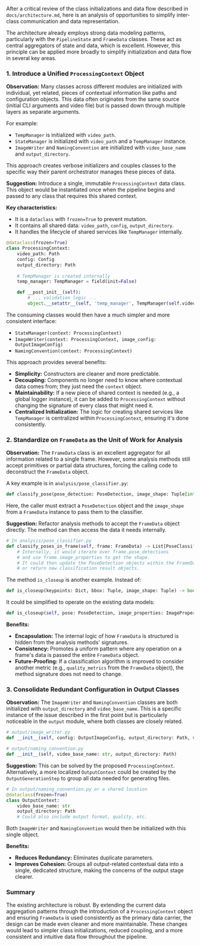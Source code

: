 After a critical review of the class initializations and data flow described in `docs/architecture.md`, here is an analysis of opportunities to simplify inter-class communication and data representation.

The architecture already employs strong data modeling patterns, particularly with the `PipelineState` and `FrameData` classes. These act as central aggregators of state and data, which is excellent. However, this principle can be applied more broadly to simplify initialization and data flow in several key areas.

### 1. Introduce a Unified `ProcessingContext` Object

**Observation:**
Many classes across different modules are initialized with individual, yet related, pieces of contextual information like paths and configuration objects. This data often originates from the same source (initial CLI arguments and video file) but is passed down through multiple layers as separate arguments.

For example:
- `TempManager` is initialized with `video_path`.
- `StateManager` is initialized with `video_path` and a `TempManager` instance.
- `ImageWriter` and `NamingConvention` are initialized with `video_base_name` and `output_directory`.

This approach creates verbose initializers and couples classes to the specific way their parent orchestrator manages these pieces of data.

**Suggestion:**
Introduce a single, immutable `ProcessingContext` data class. This object would be instantiated once when the pipeline begins and passed to any class that requires this shared context.

**Key characteristics:**
- It is a `dataclass` with `frozen=True` to prevent mutation.
- It contains all shared data: `video_path`, `config`, `output_directory`.
- It handles the lifecycle of shared services like `TempManager` internally.

```python
@dataclass(frozen=True)
class ProcessingContext:
    video_path: Path
    config: Config
    output_directory: Path
    
    # TempManager is created internally
    temp_manager: TempManager = field(init=False)

    def __post_init__(self):
        # ... validation logic ...
        object.__setattr__(self, 'temp_manager', TempManager(self.video_path))
```

The consuming classes would then have a much simpler and more consistent interface:
- `StateManager(context: ProcessingContext)`
- `ImageWriter(context: ProcessingContext, image_config: OutputImageConfig)`
- `NamingConvention(context: ProcessingContext)`

This approach provides several benefits:
- **Simplicity:** Constructors are cleaner and more predictable.
- **Decoupling:** Components no longer need to know where contextual data comes from; they just need the `context` object.
- **Maintainability:** If a new piece of shared context is needed (e.g., a global logger instance), it can be added to `ProcessingContext` without changing the signature of every class that might need it.
- **Centralized Initialization:** The logic for creating shared services like `TempManager` is centralized within `ProcessingContext`, ensuring it's done consistently.

### 2. Standardize on `FrameData` as the Unit of Work for Analysis

**Observation:**
The `FrameData` class is an excellent aggregator for all information related to a single frame. However, some analysis methods still accept primitives or partial data structures, forcing the calling code to deconstruct the `FrameData` object.

A key example is in `analysis/pose_classifier.py`:
```python
def classify_pose(pose_detection: PoseDetection, image_shape: Tuple[int, int]) -> List[Tuple[str, float]]
```
Here, the caller must extract a `PoseDetection` object and the `image_shape` from a `FrameData` instance to pass them to the classifier.

**Suggestion:**
Refactor analysis methods to accept the `FrameData` object directly. The method can then access the data it needs internally.

```python
# In analysis/pose_classifier.py
def classify_poses_in_frame(self, frame: FrameData) -> List[PoseClassificationResult]:
    # Internally, it would iterate over frame.pose_detections
    # and use frame.image_properties to get the shape.
    # It could then update the PoseDetection objects within the FrameData instance directly
    # or return new classification result objects.
```

The method `is_closeup` is another example. Instead of:
```python
def is_closeup(keypoints: Dict, bbox: Tuple, image_shape: Tuple) -> bool
```
It could be simplified to operate on the existing data models:
```python
def is_closeup(self, pose: PoseDetection, image_properties: ImageProperties) -> bool
```

**Benefits:**
- **Encapsulation:** The internal logic of how `FrameData` is structured is hidden from the analysis methods' signatures.
- **Consistency:** Promotes a uniform pattern where any operation on a frame's data is passed the entire `FrameData` object.
- **Future-Proofing:** If a classification algorithm is improved to consider another metric (e.g., `quality_metrics` from the `FrameData` object), the method signature does not need to change.

### 3. Consolidate Redundant Configuration in Output Classes

**Observation:**
The `ImageWriter` and `NamingConvention` classes are both initialized with `output_directory` and `video_base_name`. This is a specific instance of the issue described in the first point but is particularly noticeable in the `output` module, where both classes are closely related.

```python
# output/image_writer.py
def __init__(self, config: OutputImageConfig, output_directory: Path, video_base_name: str)

# output/naming_convention.py
def __init__(self, video_base_name: str, output_directory: Path)
```

**Suggestion:**
This can be solved by the proposed `ProcessingContext`. Alternatively, a more localized `OutputContext` could be created by the `OutputGenerationStep` to group all data needed for generating files.

```python
# In output/naming_convention.py or a shared location
@dataclass(frozen=True)
class OutputContext:
    video_base_name: str
    output_directory: Path
    # Could also include output format, quality, etc.
```
Both `ImageWriter` and `NamingConvention` would then be initialized with this single object.

**Benefits:**
- **Reduces Redundancy:** Eliminates duplicate parameters.
- **Improves Cohesion:** Groups all output-related contextual data into a single, dedicated structure, making the concerns of the output stage clearer.

### Summary

The existing architecture is robust. By extending the current data aggregation patterns through the introduction of a `ProcessingContext` object and ensuring `FrameData` is used consistently as the primary data carrier, the design can be made even cleaner and more maintainable. These changes would lead to simpler class initializations, reduced coupling, and a more consistent and intuitive data flow throughout the pipeline.